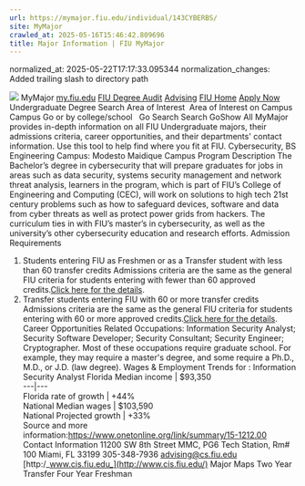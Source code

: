 ```yaml
---
url: https://mymajor.fiu.edu/individual/143CYBERBS/
site: MyMajor
crawled_at: 2025-05-16T15:46:42.809696
title: Major Information | FIU MyMajor
---
```

normalized_at: 2025-05-22T17:17:33.095344
normalization_changes: Added trailing slash to directory path

![](https://mymajor.fiu.edu/assets/logo-T4VPR2BI.png)
MyMajor
[my.fiu.edu](https://my.fiu.edu/)
[FIU Degree Audit](https://dasa.fiu.edu/all-departments/advising/panther-success-hub/panther-degree-audit/)
[Advising](https://advising.fiu.edu)
[FIU Home](https://www.fiu.edu/)
[Apply Now](https://admissions.fiu.edu/)
Undergraduate Degree Search
Area of Interest
​
Area of Interest
on
Campus
​
Campus
Go
or by college/school
​
​
Go
Search
Search
GoShow All
MyMajor provides in-depth information on all FIU Undergraduate majors, their admissions criteria, career opportunities, and their departments' contact information. Use this tool to help find where you fit at FIU.
Cybersecurity,
BS
Engineering
Campus:
Modesto Maidique Campus
Program Description
The Bachelor’s degree in cybersecurity that will prepare graduates for jobs in areas such as data security, systems security management and network threat analysis, learners in the program, which is part of FIU’s College of Engineering and Computing (CEC), will work on solutions to high tech 21st century problems such as how to safeguard devices, software and data from cyber threats as well as protect power grids from hackers.
The curriculum ties in with FIU’s master’s in cybersecurity, as well as the university’s other cybersecurity education and research efforts.
Admission Requirements
1. Students entering FIU as Freshmen or as a Transfer student with less than 60 transfer credits
Admissions criteria are the same as the general FIU criteria for students entering with fewer than 60 approved credits.[Click here for the details](http://admissions.fiu.edu/apply/freshman/).
2. Transfer students entering FIU with 60 or more transfer credits
Admissions criteria are the same as the general FIU criteria for students entering with 60 or more approved credits.[Click here for the details](http://admissions.fiu.edu/apply/transfer/).
Career Opportunities
Related Occupations:
Information Security Analyst; Security Software Developer; Security Consultant; Security Engineer; Cryptographer.
Most of these occupations require graduate school. For example, they may require a master's degree, and some require a Ph.D., M.D., or J.D. (law degree).
Wages & Employment Trends for : Information Security Analyst
Florida Median income | $93,350  
---|---  
Florida rate of growth | +44%  
National Median wages | $103,590  
National Projected growth | +33%  
Source and more information:<https://www.onetonline.org/link/summary/15-1212.00>
Contact Information
11200 SW 8th Street
MMC, PG6 Tech Station, Rm# 100
Miami, FL 33199
305-348-7936
advising@cs.fiu.edu
[http:/_www.cis.fiu.edu_](http://www.cis.fiu.edu/)
Major Maps
Two Year Transfer
Four Year Freshman
